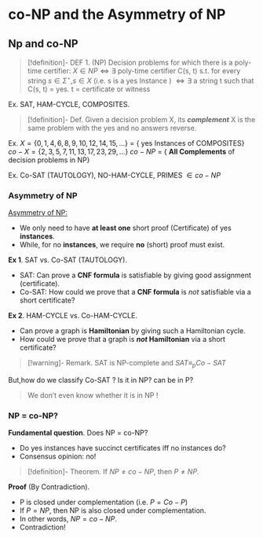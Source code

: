 
# co-NP and the Asymmetry of NP

## Np and co-NP

>[!definition]- DEF 1. (NP) 
>Decision problems for which there is a poly-time certifier: $X \in NP \iff \exists$ poly-time certifier C(s, t) s.t. for every string $s\in\Sigma^\star$,$s \in X$ (i.e. s is a yes Instance ) $\iff \exists$ a string t such that C(s, t) = yes. t = certificate or witness

Ex. SAT, HAM-CYCLE, COMPOSITES.

>[!definition]- Def. 
>Given a decision problem X, its _**complement**_ X is the same problem with the yes and no answers reverse.

Ex.
$X = \{ 0, 1, 4, 6, 8, 9, 10, 12, 14, 15, \dots \}$ = { yes Instances of COMPOSITES}
$co-X = \{ 2, 3, 5, 7, 11, 13, 17, 23, 29, \dots \}$
$co-NP$ = { **All Complements** of decision problems in NP}

Ex. Co-SAT (TAUTOLOGY), NO-HAM-CYCLE, PRIMES $\in co-NP$

### Asymmetry of NP

<u>Asymmetry of NP:</u>
- We only need to have **at least one** short proof (Certificate) of yes **instances**.
- While, for no **instances**, we require **no** (short) proof must exist.

**Ex 1**. SAT vs. Co-SAT (TAUTOLOGY).
- SAT: Can prove a **CNF formula** is satisfiable by giving good assignment (certificate).
- Co-SAT: How could we prove that a **CNF formula** is _not_ satisfiable via a short certificate?

**Ex 2**. HAM-CYCLE vs. Co-HAM-CYCLE.
- Can prove a graph is **Hamiltonian** by giving such a Hamiltonian cycle.
- How could we prove that a graph is **_not_ Hamiltonian** via a short certificate?

>[!warning]- Remark.
>SAT is NP-complete and $SAT\equiv_p Co-SAT$


But,how do we classify Co-SAT ? Is it in NP? can be in P?

> We don’t even know whether it is in NP !

### NP = co-NP?

**Fundamental question**. Does NP = co-NP?
- Do yes instances have succinct certificates iff no instances do?
- Consensus opinion: no!

>[!definition]- Theorem. 
>If $NP\neq co-NP$, then $P \neq NP.$

**Proof** (By Contradiction).
- P is closed under complementation (i.e. $P=Co-P$)
- If $P = NP$, then NP is also closed under complementation.
- In other words, $NP = co-NP.$
- Contradiction!

